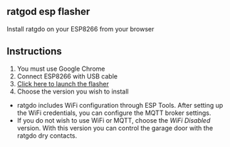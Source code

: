 ## ratgod esp flasher
Install ratgdo on your ESP8266 from your browser

## Instructions
1. You must use Google Chrome
2. Connect ESP8266 with USB cable
3. [Click here to launch the flasher](flash.html)
4. Choose the version you wish to install
  * ratgdo includes WiFi configuration through ESP Tools. After setting up the WiFi credentials, you can configure the MQTT broker settings.
  * If you do not wish to use WiFi or MQTT, choose the <em>WiFi Disabled</em> version. With this version you can control the garage door with the ratgdo dry contacts.

